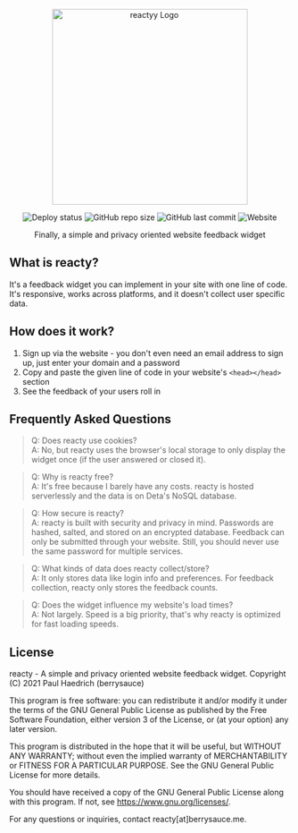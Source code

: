 <p align="center">
  <img alt="reactyy Logo" src="https://cdn.labs.brry.cc/file/20d217d8-ca63-4f6e-b2f0-99897ef684ae" width="350px">
</p>
<p align="center">
  <img alt="Deploy status" src="https://github.com/berrysauce/reacty/actions/workflows/deploy.yml/badge.svg">
  <img alt="GitHub repo size" src="https://img.shields.io/github/repo-size/berrysauce/reacty">
  <img alt="GitHub last commit" src="https://img.shields.io/github/last-commit/berrysauce/reacty">
  <img alt="Website" src="https://img.shields.io/website?down_color=red&down_message=down&up_color=green&up_message=up&url=https%3A%2F%2Freacty.net">
</p>
<p align="center">Finally, a simple and privacy oriented website feedback widget</p>

## What is reacty?
It's a feedback widget you can implement in your site with one line of code. It's responsive, works across platforms, and it doesn't collect user specific data.

## How does it work?
1. Sign up via the website - you don't even need an email address to sign up, just enter your domain and a password
2. Copy and paste the given line of code in your website's `<head></head>` section
3. See the feedback of your users roll in

## Frequently Asked Questions
>Q: Does reacty use cookies?\
>A: No, but reacty uses the browser's local storage to only display the widget once (if the user answered or closed it).

>Q: Why is reacty free?\
>A: It's free because I barely have any costs. reacty is hosted serverlessly and the data is on Deta's NoSQL database.

>Q: How secure is reacty?\
>A: reacty is built with security and privacy in mind. Passwords are hashed, salted, and stored on an encrypted database. Feedback can only be submitted through your website. Still, you should never use the same password for multiple services.

>Q: What kinds of data does reacty collect/store?\
>A: It only stores data like login info and preferences. For feedback collection, reacty only stores the feedback counts.

>Q: Does the widget influence my website's load times?\
>A: Not largely. Speed is a big priority, that's why reacty is optimized for fast loading speeds.

## License
reacty - A simple and privacy oriented website feedback widget.
Copyright (C) 2021 Paul Haedrich (berrysauce)

This program is free software: you can redistribute it and/or modify
it under the terms of the GNU General Public License as published by
the Free Software Foundation, either version 3 of the License, or
(at your option) any later version.

This program is distributed in the hope that it will be useful,
but WITHOUT ANY WARRANTY; without even the implied warranty of
MERCHANTABILITY or FITNESS FOR A PARTICULAR PURPOSE.  See the
GNU General Public License for more details.

You should have received a copy of the GNU General Public License
along with this program.  If not, see <https://www.gnu.org/licenses/>.

For any questions or inquiries, contact reacty[at]berrysauce.me.
